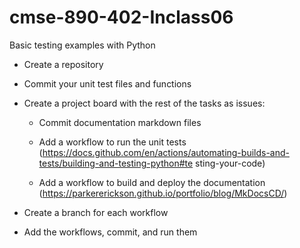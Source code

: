 # cmse-890-402-Inclass06

Basic testing examples with Python

* Create a repository

* Commit your unit test files and functions

* Create a project board with the rest of the tasks as issues:

    * Commit documentation markdown files

    * Add a workflow to run the unit tests 
    (https://docs.github.com/en/actions/automating-builds-and-tests/building-and-testing-python#te
    sting-your-code)

    * Add a workflow to build and deploy the documentation 
    (https://parkererickson.github.io/portfolio/blog/MkDocsCD/)

* Create a branch for each workflow

* Add the workflows, commit, and run them